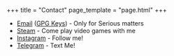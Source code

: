 +++
title = "Contact"
page_template = "page.html"
+++


- [Email](mailto:shivampatel887@gmail.com) ([GPG Keys](/public.pgp)) - Only for Serious matters
- [Steam](https://steamcommunity.com/id/spidyshivam) - Come play video games with me
- [Instagram](https://instagram.com/spidy.shivam/) - Follow me!
- [Telegram](https://t.me/spidyshivam) - Text Me!

